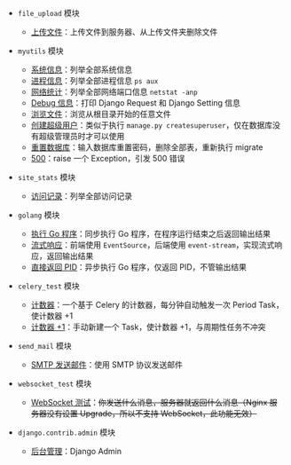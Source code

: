 * `file_upload` 模块

    * [上传文件](/upload/)：上传文件到服务器、从上传文件夹删除文件

* `myutils` 模块

    * [系统信息](/utils/pyinfo/)：列举全部系统信息
    * [进程信息](/utils/process/)：列举全部进程信息 `ps aux`
    * [网络统计](/utils/netstat/)：列举全部网络端口信息 `netstat -anp`
    * [Debug 信息](/utils/debug/)：打印 Django Request 和 Django Setting 信息
    * [浏览文件](/utils/files/)：浏览从根目录开始的任意文件
    * [创建超级用户](/utils/createsuperuser/)：类似于执行 `manage.py createsuperuser`，仅在数据库没有超级管理员时才可以使用
    * [重置数据库](/utils/reset_db/)：输入数据库重置密码，删除全部表，重新执行 migrate
    * [500](/utils/500/)：raise 一个 Exception，引发 500 错误

* `site_stats` 模块

    * [访问记录](/stats/)：列举全部访问记录

* `golang` 模块

    * [执行 Go 程序](/go/)：同步执行 Go 程序，在程序运行结束之后返回输出结果
    * [流式响应](/go/stream/)：前端使用 `EventSource`，后端使用 `event-stream`，实现流式响应，返回输出结果
    * [直接返回 PID](/go/nowait/)：异步执行 Go 程序，仅返回 PID，不管输出结果

* `celery_test` 模块

    * [计数器](/celery/)：一个基于 Celery 的计数器，每分钟自动触发一次 Period Task，使计数器 +1
    * [计数器 +1](/celery/add/)：手动新建一个 Task，使计数器 +1，与周期性任务不冲突

* `send_mail` 模块

    * [SMTP 发送邮件](/mail/)：使用 SMTP 协议发送邮件

* `websocket_test` 模块

    * [WebSocket 测试](/ws/)：~~你发送什么消息，服务器就返回什么消息（Nginx 服务器没有设置 Upgrade，所以不支持 WebSocket，此功能无效）~~

* `django.contrib.admin` 模块

    * [后台管理](/admin/)：Django Admin
